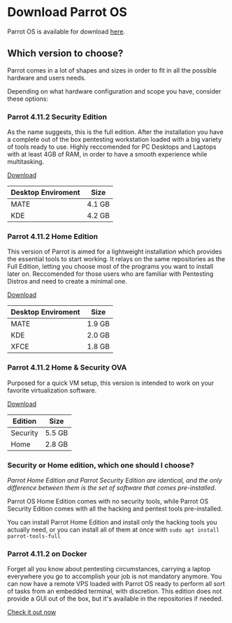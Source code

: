 # Download Parrot OS #

Parrot OS is available for download [here](https://parrotlinux.org/download/).

## Which version to choose? ##

Parrot comes in a lot of shapes and sizes in order to fit in all the possible hardware and users needs.

Depending on what hardware configuration and scope you have, consider these options:

### Parrot 4.11.2 Security Edition ###

As the name suggests, this is the full edition.
After the installation you have a complete out of the box pentesting workstation loaded with a big variety of tools ready to use.
Highly reccomended for PC Desktops and Laptops with at least 4GB of RAM, in order to have a smooth experience while multitasking.

[Download](https://parrotsec.org/security-edition/)

| Desktop Enviroment |  Size  |
|--------------------|--------|
|  MATE              | 4.1 GB |
|  KDE               | 4.2 GB |

### Parrot 4.11.2 Home Edition ###
This version of Parrot is aimed for a lightweight installation which provides the essential tools to start working.
It relays on the same repositories as the Full Edition, letting you choose most of the programs you want to install later on.
Reccomended for those users who are familiar with Pentesting Distros and need to create a minimal one.

[Download](https://parrotsec.org/home-edition/)

| Desktop Enviroment |  Size  |
|--------------------|--------|
|  MATE              | 1.9 GB |
|  KDE               | 2.0 GB |
|  XFCE              | 1.8 GB |


### Parrot 4.11.2 Home & Security OVA ###
Purposed for a quick VM setup, this version is intended to work on your favorite virtualization software.

[Download](https://download.parrot.sh/parrot/iso/4.11.1/Parrot-home-4.11.2_virtual.ova.mirrorlist)

| Edition  |  Size  |
|----------|--------|
| Security | 5.5 GB |
| Home     | 2.8 GB |

### Security or Home edition, which one should I choose? ###

*Parrot Home Edition and Parrot Security Edition are identical, and the only difference between them is the set of software that comes pre-installed*.

Parrot OS Home Edition comes with no security tools, while Parrot OS Security Edition comes with all the hacking and pentest tools pre-installed.

You can install Parrot Home Edition and install only the hacking tools you actually need, or you can install all of them at once with `sudo apt install parrot-tools-full`


### Parrot 4.11.2 on Docker ###
Forget all you know about pentesting circumstances, carrying a laptop everywhere you go to accomplish your job is not mandatory anymore.
You can now have a remote VPS loaded with Parrot OS ready to perform all sort of tasks from an embedded terminal, with discretion. 
This edition does not provide a GUI out of the box, but it's available in the repositories if needed.

[Check it out now](https://nest.parrotsec.org/build/docker-images/-/blob/master/README.md/)
